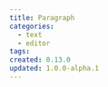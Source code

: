 ```yaml
---
title: Paragraph
categories:
  - text
  - editor
tags:
created: 0.13.0
updated: 1.0.0-alpha.1
---
```

